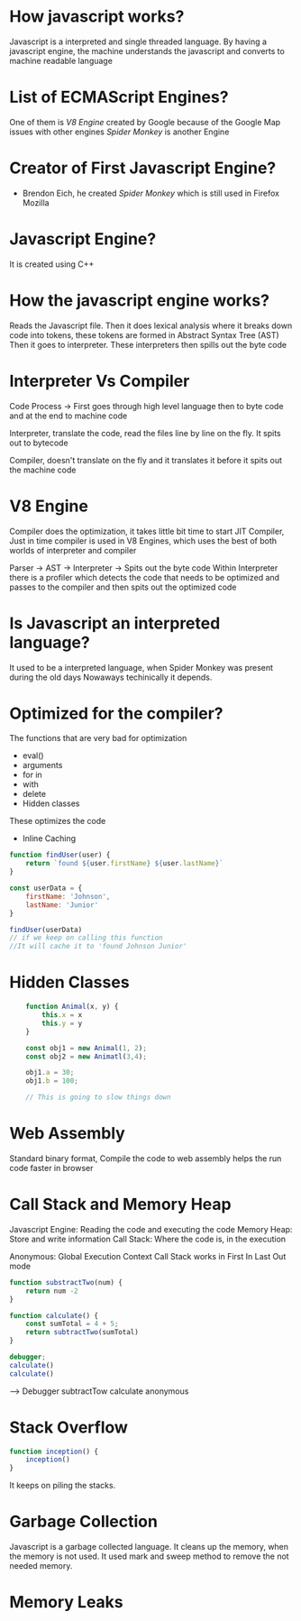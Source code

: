 # How javascript works?
Javascript is a interpreted and single threaded language.
By having a javascript engine, the machine understands the javascript and
converts to machine readable language

# List of ECMAScript Engines?
One of them is *V8 Engine* created by Google because of the Google Map issues with
other engines
*Spider Monkey* is another Engine

# Creator of First Javascript Engine?
* Brendon Eich, he created *Spider Monkey* which is still used in Firefox Mozilla

# Javascript Engine?
It is created using C++

# How the javascript engine works?
Reads the Javascript file. Then it does lexical analysis where it breaks down code
into tokens, these tokens are formed in Abstract Syntax Tree (AST)
Then it goes to interpreter. These interpreters then spills out the byte code

# Interpreter Vs Compiler
Code Process -> First goes through high level language then to byte code and at
the end to machine code

Interpreter, translate the code, read the files line by line on the fly.
It spits out to bytecode

Compiler, doesn't translate on the fly and it translates it before
it spits out the machine code


# V8 Engine
Compiler does the optimization, it takes little bit time to start
JIT Compiler, Just in time compiler is used in V8 Engines, which uses
the best of both worlds of interpreter and compiler

Parser -> AST -> Interpreter -> Spits out the byte code
Within Interpreter there is a profiler which detects the code that needs to be optimized
and passes to the compiler and then spits out the optimized code

# Is Javascript an interpreted language?
It used to be a interpreted language, when Spider Monkey was present during the old days
Nowaways techinically it depends.

# Optimized for the compiler?
The functions that are very bad for optimization
* eval()
* arguments
* for in
* with
* delete
* Hidden classes

These optimizes the code
* Inline Caching
```javascript
function findUser(user) {
    return `found ${user.firstName} ${user.lastName}`
}

const userData = {
    firstName: 'Johnson',
    lastName: 'Junior'
}

findUser(userData)
// if we keep on calling this function
//It will cache it to 'found Johnson Junior'

```


# Hidden Classes
```javascript
    function Animal(x, y) {
        this.x = x
        this.y = y
    }

    const obj1 = new Animal(1, 2);
    const obj2 = new Animatl(3,4);

    obj1.a = 30;
    obj1.b = 100;

    // This is going to slow things down
```

# Web Assembly
Standard binary format, Compile the code to web assembly helps the run code
faster in browser

# Call Stack and Memory Heap
Javascript Engine: Reading the code and executing the code
Memory Heap: Store and write information
Call Stack: Where the code is, in the execution

Anonymous: Global Execution Context
Call Stack works in First In Last Out mode

```javascript
function substractTwo(num) {
    return num -2
}

function calculate() {
    const sumTotal = 4 + 5;
    return subtractTwo(sumTotal)
}

debugger;
calculate()
calculate()
```

--> Debugger
subtractTow
calculate
anonymous


# Stack Overflow
```javascript
function inception() {
    inception()
}
```

It keeps on piling the stacks.


# Garbage Collection
Javascript is a garbage collected language. It cleans up the memory, when the memory is
not used. It used mark and sweep method to remove the not needed memory.

# Memory Leaks
